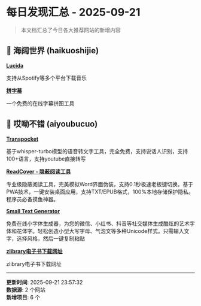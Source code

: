 # 每日发现汇总 - 2025-09-21

> 本文档汇总了今日各大推荐网站的新增内容

## 📱 海阔世界 (haikuoshijie)

**[Lucida](https://lucida.to/)**
  
支持从Spotify等多个平台下载音乐

**[拼字幕](https://quotemaker.cc/zh/)**
  
一个免费的在线字幕拼图工具


## 🔧 哎呦不错 (aiyoubucuo)

**[Transpocket](https://transpocket.com/)**
  
基于whisper-turbo模型的语音转文字工具，完全免费，支持说话人识别，支持100+语言，支持youtube直接转写

**[ReadCover - 隐蔽阅读工具](https://www.readcover.cn)**
  
专业级隐蔽阅读工具，完美模拟Word界面伪装，支持0.1秒极速老板键切换。基于PWA技术，一键安装桌面应用，支持TXT/EPUB格式，100%本地存储保护隐私。程序员必备摸鱼神器。

**[Small Text Generator](https://smalltextgenerator.org)**
  
免费在线小字体生成器，为您的微信、小红书、抖音等社交媒体生成酷炫的艺术字体和花体字。轻松创造小型大写字母、气泡文等多种Unicode样式。只需输入文字，选择风格，然后一键复制粘贴

**[zlibrary电子书下载网址](https://zh.kid101.ru)**
  
zlibrary电子书下载网址


---

**更新时间**: 2025-09-21 23:57:32  
**数据源**: 2 个网站  
**新增项目**: 6 个  

<!-- Generated by Daily News Aggregator -->